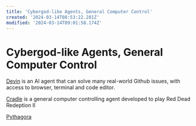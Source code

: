 ```yaml
---
title: 'Cybergod-like Agents, General Computer Control'
created: '2024-03-14T08:53:22.281Z'
modified: '2024-03-14T09:01:58.174Z'
---
```


# Cybergod-like Agents, General Computer Control

[Devin]() is an AI agent that can solve many real-world Github issues, with access to browser, terminal and code editor.

[Cradle](https://github.com/BAAI-Agents/Cradle) is a general computer controlling agent developed to play Red Dead Redeption II 

[Pythagora]() 
